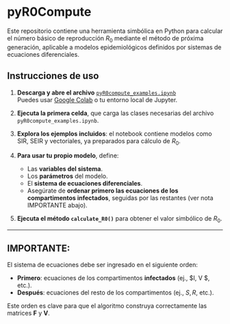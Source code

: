 # pyR0Compute

Este repositorio contiene una herramienta simbólica en Python para calcular el número básico de reproducción $R_0$ mediante el método de próxima generación, aplicable a modelos epidemiológicos definidos por sistemas de ecuaciones diferenciales.

## Instrucciones de uso

1. **Descarga y abre el archivo** [`pyR0compute_examples.ipynb`](https://github.com/Yvan-BM-Git/pyR0compute/blob/main/pyR0compute_examples.ipynb)  
   Puedes usar [Google Colab](https://colab.research.google.com/) o tu entorno local de Jupyter.

2. **Ejecuta la primera celda**, que carga las clases necesarias del archivo `pyR0compute_examples.ipynb`.

3. **Explora los ejemplos incluidos**: el notebook contiene modelos como SIR, SEIR y vectoriales, ya preparados para cálculo de $R_0$.

4. **Para usar tu propio modelo**, define:
   - Las **variables del sistema**.
   - Los **parámetros** del modelo.
   - El **sistema de ecuaciones diferenciales**.
   - Asegúrate de **ordenar primero las ecuaciones de los compartimentos infectados**, seguidas por las restantes (ver nota IMPORTANTE abajo).

5. **Ejecuta el método `calculate_R0()`** para obtener el valor simbólico de $R_0$.

---

## IMPORTANTE:

El sistema de ecuaciones debe ser ingresado en el siguiente orden:

- **Primero**: ecuaciones de los compartimentos **infectados** (ej., $I, V $, etc.).
- **Después**: ecuaciones del resto de los compartimentos (ej., $S, R$, etc.).

Este orden es clave para que el algoritmo construya correctamente las matrices $\mathbf{F}$ y $\mathbf{V}$.

